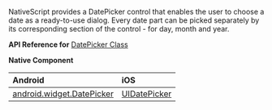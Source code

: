 NativeScript provides a DatePicker control that enables the user to choose a date as a ready-to-use dialog. Every date part can be picked separately by its corresponding section of the control - for day, month and year.

**API Reference for** [DatePicker Class](http://docs.nativescript.org/api-reference/modules/_ui_date_picker_.html)

**Native Component**

| Android                | iOS      |
|:-----------------------|:---------|
| [android.widget.DatePicker](http://developer.android.com/reference/android/widget/DatePicker.html) | [UIDatePicker](https://developer.apple.com/library/ios/documentation/UIKit/Reference/UIDatePicker_Class/index.html) | 